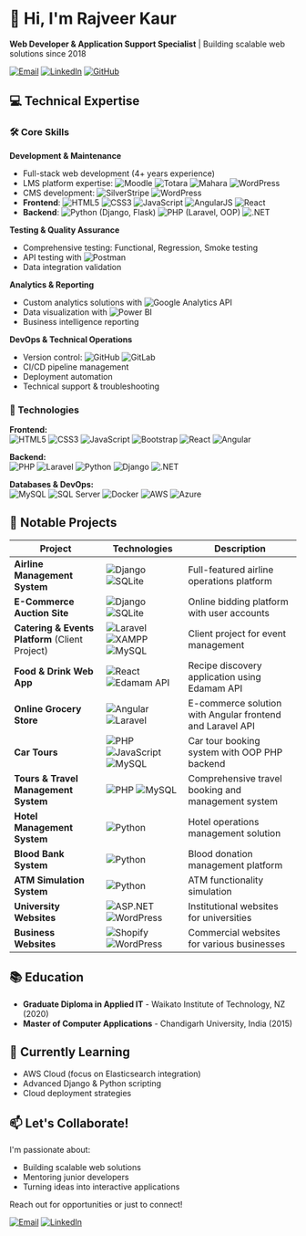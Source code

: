 # 👋 Hi, I'm Rajveer Kaur

**Web Developer & Application Support Specialist** | Building scalable web solutions since 2018

[![Email](https://img.shields.io/badge/Email-rajveergrewal402@gmail.com-blue?style=flat&logo=gmail)](mailto:rajveergrewal402@gmail.com)
[![LinkedIn](https://img.shields.io/badge/LinkedIn-Connect-blue?style=flat&logo=linkedin)](your-linkedin-url)
[![GitHub](https://img.shields.io/badge/GitHub-Follow-lightgrey?style=flat&logo=github)](https://github.com/rajveer-web)

## 💻 Technical Expertise

### 🛠 Core Skills

**Development & Maintenance**
- Full-stack web development (4+ years experience)
- LMS platform expertise: ![Moodle](https://img.shields.io/badge/Moodle-FF6B00?style=flat&logo=moodle&logoColor=white) ![Totara](https://img.shields.io/badge/Totara-1F3A93?style=flat) ![Mahara](https://img.shields.io/badge/Mahara-234D6E?style=flat) ![WordPress](https://img.shields.io/badge/WordPress-21759B?style=flat&logo=wordpress&logoColor=white)
- CMS development: ![SilverStripe](https://img.shields.io/badge/SilverStripe-0083C7?style=flat) ![WordPress](https://img.shields.io/badge/WordPress-21759B?style=flat&logo=wordpress&logoColor=white)
- **Frontend**: ![HTML5](https://img.shields.io/badge/HTML5-E34F26?style=flat) ![CSS3](https://img.shields.io/badge/CSS3-1572B6?style=flat) ![JavaScript](https://img.shields.io/badge/JavaScript-F7DF1E?style=flat) 
  ![AngularJS](https://img.shields.io/badge/AngularJS-E23237?style=flat) ![React](https://img.shields.io/badge/React-61DAFB?style=flat)  
- **Backend**:   ![Python](https://img.shields.io/badge/Python-3776AB?style=flat) (Django, Flask) ![PHP](https://img.shields.io/badge/PHP-777BB4?style=flat) (Laravel, OOP) ![.NET](https://img.shields.io/badge/.NET-512BD4?style=flat) 

**Testing & Quality Assurance**
- Comprehensive testing: Functional, Regression, Smoke testing
- API testing with ![Postman](https://img.shields.io/badge/Postman-FF6C37?style=flat&logo=postman&logoColor=white)
- Data integration validation

**Analytics & Reporting**
- Custom analytics solutions with ![Google Analytics](https://img.shields.io/badge/Google_Analytics-E37400?style=flat&logo=google-analytics&logoColor=white) API
- Data visualization with ![Power BI](https://img.shields.io/badge/Power_BI-F2C811?style=flat&logo=powerbi&logoColor=black)
- Business intelligence reporting

**DevOps & Technical Operations**
- Version control: ![GitHub](https://img.shields.io/badge/GitHub-181717?style=flat&logo=github&logoColor=white) ![GitLab](https://img.shields.io/badge/GitLab-FCA121?style=flat&logo=gitlab&logoColor=white)
- CI/CD pipeline management
- Deployment automation
- Technical support & troubleshooting

### 🔧 Technologies

**Frontend:**  
![HTML5](https://img.shields.io/badge/HTML5-E34F26?style=flat&logo=html5&logoColor=white)
![CSS3](https://img.shields.io/badge/CSS3-1572B6?style=flat&logo=css3&logoColor=white)
![JavaScript](https://img.shields.io/badge/JavaScript-F7DF1E?style=flat&logo=javascript&logoColor=black)
![Bootstrap](https://img.shields.io/badge/Bootstrap-7952B3?style=flat&logo=bootstrap&logoColor=white)
![React](https://img.shields.io/badge/React-61DAFB?style=flat&logo=react&logoColor=black)
![Angular](https://img.shields.io/badge/Angular-DD0031?style=flat&logo=angular&logoColor=white)

**Backend:**  
![PHP](https://img.shields.io/badge/PHP-777BB4?style=flat&logo=php&logoColor=white)
![Laravel](https://img.shields.io/badge/Laravel-FF2D20?style=flat&logo=laravel&logoColor=white)
![Python](https://img.shields.io/badge/Python-3776AB?style=flat&logo=python&logoColor=white)
![Django](https://img.shields.io/badge/Django-092E20?style=flat&logo=django&logoColor=white)
![.NET](https://img.shields.io/badge/.NET-512BD4?style=flat&logo=dotnet&logoColor=white)

**Databases & DevOps:**  
![MySQL](https://img.shields.io/badge/MySQL-4479A1?style=flat&logo=mysql&logoColor=white)
![SQL Server](https://img.shields.io/badge/SQL_Server-CC2927?style=flat&logo=microsoft-sql-server&logoColor=white)
![Docker](https://img.shields.io/badge/Docker-2496ED?style=flat&logo=docker&logoColor=white)
![AWS](https://img.shields.io/badge/AWS-232F3E?style=flat&logo=amazon-aws&logoColor=white)
![Azure](https://img.shields.io/badge/Azure-0089D6?style=flat&logo=microsoft-azure&logoColor=white)

## 🚀 Notable Projects


| Project | Technologies | Description |
|---------|--------------|-------------|
| **Airline Management System** | ![Django](https://img.shields.io/badge/Django-092E20?style=flat&logo=django&logoColor=white) ![SQLite](https://img.shields.io/badge/SQLite-003B57?style=flat&logo=sqlite&logoColor=white) | Full-featured airline operations platform |
| **E-Commerce Auction Site** | ![Django](https://img.shields.io/badge/Django-092E20?style=flat&logo=django&logoColor=white) ![SQLite](https://img.shields.io/badge/SQLite-003B57?style=flat&logo=sqlite&logoColor=white) | Online bidding platform with user accounts |
| **Catering & Events Platform** (Client Project) | ![Laravel](https://img.shields.io/badge/Laravel-FF2D20?style=flat&logo=laravel&logoColor=white) ![XAMPP](https://img.shields.io/badge/XAMPP-FB7A24?style=flat&logo=xampp&logoColor=white) ![MySQL](https://img.shields.io/badge/MySQL-4479A1?style=flat&logo=mysql&logoColor=white) | Client project for event management |
| **Food & Drink Web App** | ![React](https://img.shields.io/badge/React-61DAFB?style=flat&logo=react&logoColor=black) ![Edamam API](https://img.shields.io/badge/Edamam_API-5C4D7D?style=flat) | Recipe discovery application using Edamam API |
| **Online Grocery Store** | ![Angular](https://img.shields.io/badge/Angular-DD0031?style=flat&logo=angular&logoColor=white) ![Laravel](https://img.shields.io/badge/Laravel-FF2D20?style=flat&logo=laravel&logoColor=white) | E-commerce solution with Angular frontend and Laravel API |
| **Car Tours** | ![PHP](https://img.shields.io/badge/PHP-777BB4?style=flat&logo=php&logoColor=white) ![JavaScript](https://img.shields.io/badge/JavaScript-F7DF1E?style=flat&logo=javascript&logoColor=black) ![MySQL](https://img.shields.io/badge/MySQL-4479A1?style=flat&logo=mysql&logoColor=white) | Car tour booking system with OOP PHP backend |
| **Tours & Travel Management System** | ![PHP](https://img.shields.io/badge/PHP-777BB4?style=flat&logo=php&logoColor=white) ![MySQL](https://img.shields.io/badge/MySQL-4479A1?style=flat&logo=mysql&logoColor=white) | Comprehensive travel booking and management system |
| **Hotel Management System** | ![Python](https://img.shields.io/badge/Python-3776AB?style=flat&logo=python&logoColor=white) | Hotel operations management solution |
| **Blood Bank System** | ![Python](https://img.shields.io/badge/Python-3776AB?style=flat&logo=python&logoColor=white) | Blood donation management platform |
| **ATM Simulation System** | ![Python](https://img.shields.io/badge/Python-3776AB?style=flat&logo=python&logoColor=white) | ATM functionality simulation |
| **University Websites** | ![ASP.NET](https://img.shields.io/badge/ASP.NET-512BD4?style=flat&logo=dotnet&logoColor=white) ![WordPress](https://img.shields.io/badge/WordPress-21759B?style=flat&logo=wordpress&logoColor=white) | Institutional websites for universities |
| **Business Websites** | ![Shopify](https://img.shields.io/badge/Shopify-7AB55C?style=flat&logo=shopify&logoColor=white) ![WordPress](https://img.shields.io/badge/WordPress-21759B?style=flat&logo=wordpress&logoColor=white) | Commercial websites for various businesses |

## 📚 Education

- **Graduate Diploma in Applied IT** - Waikato Institute of Technology, NZ (2020)
- **Master of Computer Applications** - Chandigarh University, India (2015)

## 🌱 Currently Learning

- AWS Cloud (focus on Elasticsearch integration)
- Advanced Django & Python scripting
- Cloud deployment strategies

## 📫 Let's Collaborate!

I'm passionate about:
- Building scalable web solutions
- Mentoring junior developers
- Turning ideas into interactive applications

Reach out for opportunities or just to connect!

[![Email](https://img.shields.io/badge/Email-rajveergrewal402@gmail.com-blue?style=flat&logo=gmail)](mailto:rajveergrewal402@gmail.com)
[![LinkedIn](https://img.shields.io/badge/LinkedIn-Connect-blue?style=flat&logo=linkedin)](your-linkedin-url)

